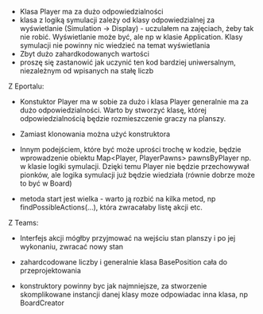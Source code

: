 - Klasa Player ma za dużo odpowiedzialności
- klasa z logiką symulacji zależy od klasy odpowiedzialnej za wyświetlanie (Simulation -> Display) - uczulałem na zajęciach, żeby tak nie robić. Wyświetlanie może być, ale np w klasie Application. Klasy symulacji nie powinny nic wiedzieć na temat wyświetlania
- Zbyt dużo zahardkodowanych wartości
- proszę się zastanowić jak uczynić ten kod bardziej uniwersalnym, niezależnym od wpisanych na stałę liczb

Z Eportalu:
- Konstuktor Player ma w sobie za dużo i klasa Player generalnie ma za dużo odpowiedzialności. Warto by stworzyć klasę, której odpowiedzialnością będzie rozmieszczenie graczy na planszy.
- Zamiast klonowania można użyć konstruktora
- Innym podejściem, które być może uprości trochę w kodzie, będzie wprowadzenie obiektu Map<Player, PlayerPawns> pawnsByPlayer np. w klasie logiki symulacji. Dzięki temu Player nie będzie przechowywał pionków, ale logika symulacji już będzie wiedziała (równie dobrze może to być w Board)

- metoda start jest wielka - warto ją rozbić na kilka metod, np findPossibleActions(...), która zwracałaby listę akcji etc.

Z Teams:
- Interfejs akcji mógłby przyjmować na wejściu stan planszy i po jej wykonaniu, zwracać nowy stan

- zahardcodowane liczby i generalnie klasa BasePosition cała do przeprojektowania

- konstruktory powinny byc jak najmniejsze, za stworzenie skomplikowane instancji danej klasy moze odpowiadac inna klasa, np BoardCreator
